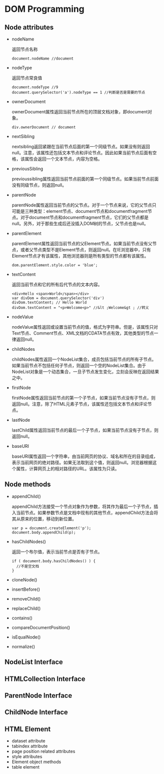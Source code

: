 # DOM Programming

## Node attributes

* nodeName

  返回节点名称
  
      document.nodeName //document
  
* nodeType

  返回节点常良值
  
      document.nodeType //9
      document.querySelector('a').nodeType == 1 //判断是否是需要的节点
  
* ownerDocument

  ownerDocument属性返回当前节点所在的顶层文档对象，即document对象。
  
      div.ownerDocument // document
      
* nextSibling

  nextsibling返回紧跟在当前节点后面的第一个同级节点。如果没有则返回null。注意，该属性还包括文本节点和评论节点。因此如果当前节点后面有空格，该属性会返回一个文本节点，内容为空格。
  
* previousSibling

  previoussibling属性返回当前节点前面的第一个同级节点。如果当前节点前面没有同级节点，则返回null。
  
* parentNode

  parentNode属性返回当前节点的父节点。对于一个节点来说，它的父节点只可能是三种类型：element节点、document节点和documentfragment节点。对于document节点和documentfragment节点，它们的父节点都是null。另外，对于那些生成后还没插入DOM树的节点，父节点也是null。
  
* parentElement

  parentElement属性返回当前节点的父Element节点。如果当前节点没有父节点，或者父节点类型不是Element节点，则返回null。在IE浏览器中，只有Element节点才有该属性，其他浏览器则是所有类型的节点都有该属性。
  
      dom.parentElement.style.color = 'blue';
      
* textContent

  返回当前节点和它的所有后代节点的文本内容。
  
      <div>Hello <span>World</span></div>
      var divDom = document.querySelector('div')
      divDom.textContent; // Hello World
      divDom.textContent = "<p>Welcome<p>" //&lt ;Welcome&gt ; //转义
      
* nodeValue

  nodeValue属性返回或设置当前节点的值，格式为字符串。但是，该属性只对Text节点、Comment节点、XML文档的CDATA节点有效，其他类型的节点一律返回null。
  
* childNodes

  childNodes属性返回一个NodeList集合，成员包括当前节点的所有子节点。如果当前节点不包括任何子节点，则返回一个空的NodeList集合。由于NodeList对象是一个动态集合，一旦子节点发生变化，立刻会反映在返回结果之中。
  
* firstNode
 
  firstNode属性返回当前节点的第一个子节点，如果当前节点没有子节点，则返回null。注意，除了HTML元素子节点，该属性还包括文本节点和评论节点。

* lastNode

  lastChild属性返回当前节点的最后一个子节点，如果当前节点没有子节点，则返回null。
  
* baseURI

  baseURI属性返回一个字符串，由当前网页的协议、域名和所在的目录组成，表示当前网页的绝对路径。如果无法取到这个值，则返回null。浏览器根据这个属性，计算网页上的相对路径的URL。该属性为只读。
  
## Node methods

* appendChild()

  appendChild方法接受一个节点对象作为参数，将其作为最后一个子节点，插入当前节点。如果参数节点是文档中现有的其他节点，appendChild方法会将其从原来的位置，移动到新位置。
  
      var p = document.createElement('p');
      document.body.appendChild(p);
      
* hasChildNodes()

  返回一个布尔值，表示当前节点是否有子节点。
  
      if ( document.body.hasChildNodes() ) {
        //不是空文档
      }

* cloneNode()
* insertBefore()
* removeChild()
* replaceChild()
* contains()
* compareDocumentPosition()
* isEqualNode()
* normalize()

## NodeList Interface

## HTMLCollection Interface

## ParentNode Interface

## ChildNode Interface

## HTML Element

* dataset attribute
* tabindex attribute
* page position related attributes
* style attributes
* Element object methods
* table element
